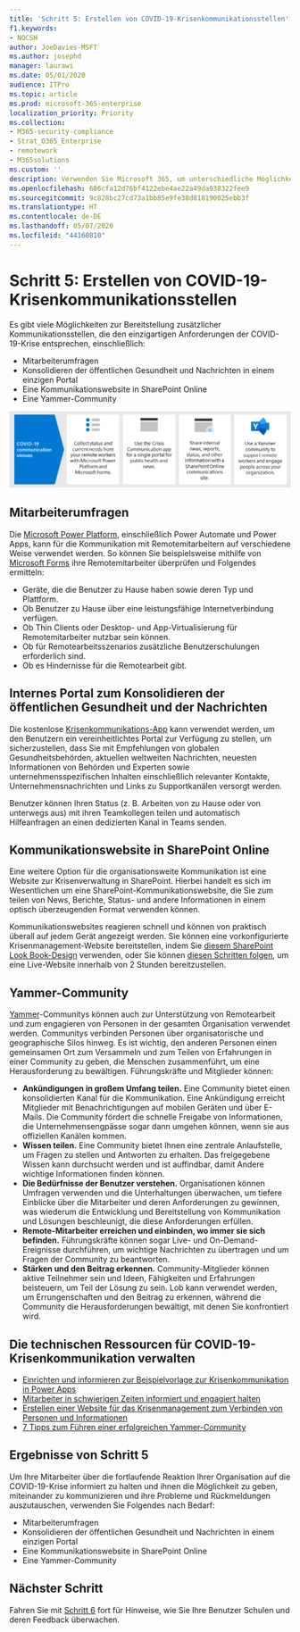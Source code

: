 ```yaml
---
title: 'Schritt 5: Erstellen von COVID-19-Krisenkommunikationsstellen'
f1.keywords:
- NOCSH
author: JoeDavies-MSFT
ms.author: josephd
manager: laurawi
ms.date: 05/01/2020
audience: ITPro
ms.topic: article
ms.prod: microsoft-365-enterprise
localization_priority: Priority
ms.collection:
- M365-security-compliance
- Strat_O365_Enterprise
- remotework
- M365solutions
ms.custom: ''
description: Verwenden Sie Microsoft 365, um unterschiedliche Möglichkeiten für die Kommunikation über interne und öffentliche Nachrichten rund um COVID-19 zu erstellen.
ms.openlocfilehash: 686cfa12d76bf4122ebe4ae22a49da938322fee9
ms.sourcegitcommit: 9c828bc27cd73a1bb85e9fe38d818190025ebb3f
ms.translationtype: HT
ms.contentlocale: de-DE
ms.lasthandoff: 05/07/2020
ms.locfileid: "44160810"
---
```

# <a name="step-5-create-covid-19-crisis-communication-venues"></a>Schritt 5: Erstellen von COVID-19-Krisenkommunikationsstellen

Es gibt viele Möglichkeiten zur Bereitstellung zusätzlicher Kommunikationsstellen, die den einzigartigen Anforderungen der COVID-19-Krise entsprechen, einschließlich:

- Mitarbeiterumfragen
- Konsolidieren der öffentlichen Gesundheit und Nachrichten in einem einzigen Portal
- Eine Kommunikationswebsite in SharePoint Online
- Eine Yammer-Community

![COVID-19-Krisenkommunikationsstellen](../media/empower-people-to-work-remotely/comm-venues-grid.png)

## <a name="employee-surveys"></a>Mitarbeiterumfragen

Die [Microsoft Power Platform](https://powerplatform.microsoft.com/), einschließlich Power Automate und Power Apps, kann für die Kommunikation mit Remotemitarbeitern auf verschiedene Weise verwendet werden. So können Sie beispielsweise mithilfe von [Microsoft Forms](https://forms.microsoft.com/) ihre Remotemitarbeiter überprüfen und Folgendes ermitteln:

- Geräte, die die Benutzer zu Hause haben sowie deren Typ und Plattform.
- Ob Benutzer zu Hause über eine leistungsfähige Internetverbindung verfügen.
- Ob Thin Clients oder Desktop- und App-Virtualisierung für Remotemitarbeiter nutzbar sein können.
- Ob für Remotearbeitsszenarios zusätzliche Benutzerschulungen erforderlich sind.
- Ob es Hindernisse für die Remotearbeit gibt.

## <a name="internal-portal-for-consolidated-public-health-and-news"></a>Internes Portal zum Konsolidieren der öffentlichen Gesundheit und der Nachrichten

Die ﻿kostenlose [Krisenkommunikations-App](https://techcommunity.microsoft.com/t5/microsoft-teams-blog/coordinate-crisis-communications-using-microsoft-teams-power/ba-p/1216715) kann verwendet werden, um den Benutzern ein vereinheitlichtes Portal zur Verfügung zu stellen, um sicherzustellen, dass Sie mit Empfehlungen von globalen Gesundheitsbehörden, aktuellen weltweiten Nachrichten, neuesten Informationen von Behörden und Experten sowie unternehmensspezifischen Inhalten einschließlich relevanter Kontakte, Unternehmensnachrichten und Links zu Supportkanälen versorgt werden. 

Benutzer können Ihren Status (z. B. Arbeiten von zu Hause oder von unterwegs aus) mit ihren Teamkollegen teilen und automatisch Hilfeanfragen an einen dedizierten Kanal in Teams senden.

## <a name="sharepoint-online-communications-site"></a>Kommunikationswebsite in SharePoint Online

Eine weitere Option für die organisationsweite Kommunikation ist eine Website zur Krisenverwaltung in SharePoint. Hierbei handelt es sich im Wesentlichen um eine SharePoint-Kommunikationswebsite, die Sie zum teilen von News, Berichte, Status- und andere Informationen in einem optisch überzeugenden Format verwenden können. 

Kommunikationswebsites reagieren schnell und können von praktisch überall auf jedem Gerät angezeigt werden. Sie können eine vorkonfigurierte Krisenmanagement-Website bereitstellen, indem Sie [diesem SharePoint Look Book-Design](https://lookbook.microsoft.com/details/8f8337d2-b1f6-4a84-91a4-9081f841f0f6) verwenden, oder Sie können [diesen Schritten folgen](https://techcommunity.microsoft.com/t5/microsoft-sharepoint-blog/build-a-crisis-management-site-to-connect-people-and-information/ba-p/1216791), um eine Live-Website innerhalb von 2 Stunden bereitzustellen.

## <a name="yammer-community"></a>Yammer-Community

[Yammer](https://docs.microsoft.com/yammer/yammer-landing-page)-Communitys können auch zur Unterstützung von Remotearbeit und zum engagieren von Personen in der gesamten Organisation verwendet werden. Communitys verbinden Personen über organisatorische und geographische Silos hinweg. Es ist wichtig, den anderen Personen einen gemeinsamen Ort zum Versammeln und zum Teilen von Erfahrungen in einer Community zu geben, die Menschen zusammenführt, um eine Herausforderung zu bewältigen. Führungskräfte und Mitglieder können:

- **Ankündigungen in großem Umfang teilen.** Eine Community bietet einen konsolidierten Kanal für die Kommunikation. Eine Ankündigung erreicht Mitglieder mit Benachrichtigungen auf mobilen Geräten und über E-Mails. Die Community fördert die schnelle Freigabe von Informationen, die Unternehmensengpässe sogar dann umgehen können, wenn sie aus offiziellen Kanälen kommen.
- **Wissen teilen.** Eine Community bietet Ihnen eine zentrale Anlaufstelle, um Fragen zu stellen und Antworten zu erhalten. Das freigegebene Wissen kann durchsucht werden und ist auffindbar, damit Andere wichtige Informationen finden können.
- **Die Bedürfnisse der Benutzer verstehen.** Organisationen können Umfragen verwenden und die Unterhaltungen überwachen, um tiefere Einblicke über die Mitarbeiter und deren Anforderungen zu gewinnen, was wiederum die Entwicklung und Bereitstellung von Kommunikation und Lösungen beschleunigt, die diese Anforderungen erfüllen.
- **Remote-Mitarbeiter erreichen und einbinden, wo immer sie sich befinden.** Führungskräfte können sogar Live- und On-Demand-Ereignisse durchführen, um wichtige Nachrichten zu übertragen und um Fragen der Community zu beantworten.
- **Stärken und den Beitrag erkennen.** Community-Mitglieder können aktive Teilnehmer sein und Ideen, Fähigkeiten und Erfahrungen beisteuern, um Teil der Lösung zu sein. Lob kann verwendet werden, um Errungenschaften und den Beitrag zu erkennen, während die Community die Herausforderungen bewältigt, mit denen Sie konfrontiert wird.

## <a name="admin-technical-resources-for-covid-19-crisis-communications"></a>Die technischen Ressourcen für COVID-19-Krisenkommunikation verwalten

- [Einrichten und informieren zur Beispielvorlage zur Krisenkommunikation in Power Apps](https://docs.microsoft.com/powerapps/maker/canvas-apps/sample-crisis-communication-app)
- [Mitarbeiter in schwierigen Zeiten informiert und engagiert halten](https://techcommunity.microsoft.com/t5/yammer-blog/keeping-employees-informed-and-engaged-during-difficult-times/ba-p/1216032)
- [Erstellen einer Website für das Krisenmanagement zum Verbinden von Personen und Informationen](https://techcommunity.microsoft.com/t5/microsoft-sharepoint-blog/build-a-crisis-management-site-to-connect-people-and-information/ba-p/1216791)
- [7 Tipps zum Führen einer erfolgreichen Yammer-Community](https://techcommunity.microsoft.com/t5/yammer-blog/7-tips-to-run-a-successful-yammer-community-formerly-group/ba-p/444720)

## <a name="results-of-step-5"></a>Ergebnisse von Schritt 5

Um Ihre Mitarbeiter über die fortlaufende Reaktion Ihrer Organisation auf die COVID-19-Krise informiert zu halten und ihnen die Möglichkeit zu geben, miteinander zu kommunizieren und ihre Probleme und Rückmeldungen auszutauschen, verwenden Sie Folgendes nach Bedarf:

- Mitarbeiterumfragen
- Konsolidieren der öffentlichen Gesundheit und Nachrichten in einem einzigen Portal
- Eine Kommunikationswebsite in SharePoint Online
- Eine Yammer-Community

## <a name="next-step"></a>Nächster Schritt

Fahren Sie mit [Schritt 6](empower-people-to-work-remotely-train-monitor-usage.md) fort für Hinweise, wie Sie Ihre Benutzer Schulen und deren Feedback überwachen.
